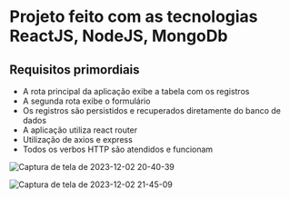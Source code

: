 # Projeto feito com as tecnologias ReactJS, NodeJS, MongoDb

## Requisitos primordiais
 - A rota principal da aplicação exibe a tabela com os registros
 - A segunda rota exibe o formulário
 - Os registros são persistidos e recuperados diretamente do banco de dados
 - A aplicação utiliza react router
 - Utilização de axios e express
 - Todos os verbos HTTP são atendidos e funcionam

![Captura de tela de 2023-12-02 20-40-39](https://github.com/AthosGustavo/mern-crud-uninassau/assets/112649935/26db6ff1-025c-458d-983e-7a2f58b3f0df)

![Captura de tela de 2023-12-02 21-45-09](https://github.com/AthosGustavo/mern-crud-uninassau/assets/112649935/785a963b-ed58-49f4-8f42-257a23b2a5e6)
